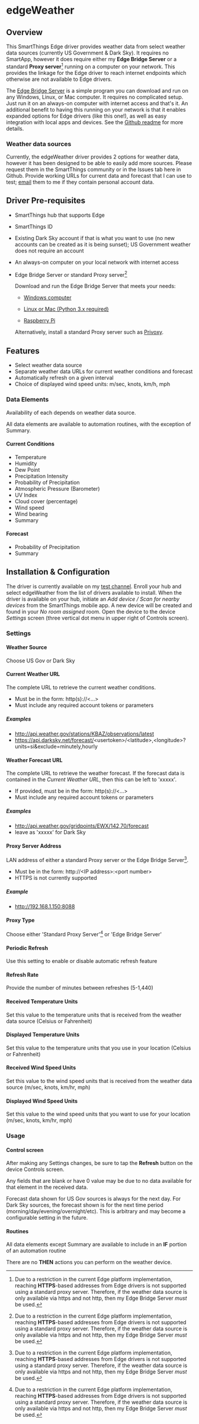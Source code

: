 # edgeWeather
## Overview
This SmartThings Edge driver provides weather data from select weather data sources (currently US Government & Dark Sky).  It requires no SmartApp, however it does require either my **Edge Bridge Server** or a standard **Proxy server**[^1] running on a computer on your network.  This provides the linkage for the Edge driver to reach internet endpoints which otherwise are not available to Edge drivers.  

[^1]: Due to a restriction in the current Edge platform implementation, reaching **HTTPS**-based addresses from Edge drivers is not supported using a standard proxy server.  Therefore, if the weather data source is only available via https and not http, then my Edge Bridge Server *must* be used.

The [Edge Bridge Server](https://github.com/toddaustin07/edgebridge) is a simple program you can download and run on any Windows, Linux, or Mac computer.  It requires no complicated setup. Just run it on an always-on computer with internet access and that's it.  An additional benefit to having this running on your network is that it enables expanded options for Edge drivers (like this one!), as well as easy integration with local apps and devices.  See the [Github readme](https://github.com/toddaustin07/edgebridge/blob/main/README.md)  for more details.


### Weather data sources
Currently, the edgeWeather driver provides 2 options for weather data, however it has been designed to be able to easily add more sources.  Please request them in the SmartThings community or in the Issues tab here in Github.  Provide working URLs for current data and forecast that I can use to test; [email](mailto:rpi.smartthings@gmail.com) them to me if they contain personal account data.

## Driver Pre-requisites
* SmartThings hub that supports Edge
* SmartThings ID
* Existing Dark Sky account if that is what you want to use (no new accounts can be created as it is being sunset); US Government weather does not require an account
* An always-on computer on your local network with internet access
* Edge Bridge Server or standard Proxy server[^1]

  Download and run the Edge Bridge Server that meets your needs:

    * [Windows computer](https://github.com/toddaustin07/edgebridge/blob/main/edgebridge.exe)

    * [Linux or Mac (Python 3.x required)](https://github.com/toddaustin07/edgebridge/blob/main/edgebridge.py)

    * [Raspberry Pi](https://github.com/toddaustin07/edgebridge/blob/main/edgebridge4pi)

  Alternatively, install a standard Proxy server such as [Privoxy](https://www.howtogeek.com/683971/how-to-use-a-raspberry-pi-as-a-proxy-server-with-privoxy/).
  
## Features

* Select weather data source
* Separate weather data URLs for current weather conditions and forecast
* Automatically refresh on a given interval
* Choice of displayed wind speed units: m/sec, knots, km/h, mph
### Data Elements
Availability of each depends on weather data source.

All data elements are available to automation routines, with the exception of Summary.
#### Current Conditions
* Temperature
* Humidity
* Dew Point
* Precipitation Intensity
* Probability of Precipitation
* Atmospheric Pressure (Barometer)
* UV Index
* Cloud cover (percentage)
* Wind speed
* Wind bearing
* Summary
#### Forecast
* Probability of Precipitation
* Summary
## Installation & Configuration
The driver is currently available on my [test channel](https://bestow-regional.api.smartthings.com/invite/Q1jP7BqnNNlL).  Enroll your hub and select edgeWeather from the list of drivers available to install.
When the driver is available on your hub, initiate an *Add device / Scan for nearby devices* from the SmartThings mobile app.  A new device will be created and found in your *No room assigned* room.  Open the device to the device *Settings* screen (three vertical dot menu in upper right of Controls screen).

### Settings
#### Weather Source
Choose US Gov or Dark Sky
#### Current Weather URL
The complete URL to retrieve the current weather conditions.

* Must be in the form: http(s)://<...>
* Must include any required account tokens or parameters
##### Examples
* http://api.weather.gov/stations/KBAZ/observations/latest
* https://api.darksky.net/forecast/<usertoken\>/<latitude\>,<longitude\>?units=si&exclude=minutely,hourly
#### Weather Forecast URL
The complete URL to retrieve the weather forecast.  If the forecast data is contained in the *Current Weather URL*, then this can be left to 'xxxxx'.

* If provided, must be in the form: http(s)://<...>
* Must include any required account tokens or parameters
##### Examples
* http://api.weather.gov/gridpoints/EWX/142,70/forecast
* leave as 'xxxxx' for Dark Sky

#### Proxy Server Address
LAN address of either a standard Proxy server or the Edge Bridge Server[^1].
* Must be in the form: http://<IP address\>:<port number\>
* HTTPS is not currently supported
##### Example
* http://192.168.1.150:8088

#### Proxy Type
Choose either 'Standard Proxy Server'[^1] or 'Edge Bridge Server'

#### Periodic Refresh
Use this setting to enable or disable automatic refresh feature

#### Refresh Rate
Provide the number of minutes between refreshes (5-1,440)

#### Received Temperature Units
Set this value to the temperature units that is received from the weather data source (Celsius or Fahrenheit)

#### Displayed Temperature Units
Set this value to the temperature units that you use in your location (Celsius or Fahrenheit)

#### Received Wind Speed Units
Set this value to the wind speed units that is received from the weather data source (m/sec, knots, km/hr, mph)

#### Displayed Wind Speed Units
Set this value to the wind speed units that you want to use for your location (m/sec, knots, km/hr, mph)

### Usage
#### Control screen
After making any Settings changes, be sure to tap the **Refresh** button on the device Controls screen.

Any fields that are blank or have 0 value may be due to no data available for that element in the received data.

Forecast data shown for US Gov sources is always for the next day.  For Dark Sky sources, the forecast shown is for the next time period (morning/day/evening/overnight/etc).  This is arbitrary and may become a configurable setting in the future.

#### Routines
All data elements except Summary are available to include in an **IF** portion of an automation routine

There are no **THEN** actions you can perform on the weather device.
